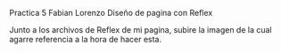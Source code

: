 Practica 5 Fabian Lorenzo
Diseño de pagina con Reflex

Junto a los archivos de Reflex de mi pagina, subire la imagen de la cual agarre referencia a la hora de hacer esta.
